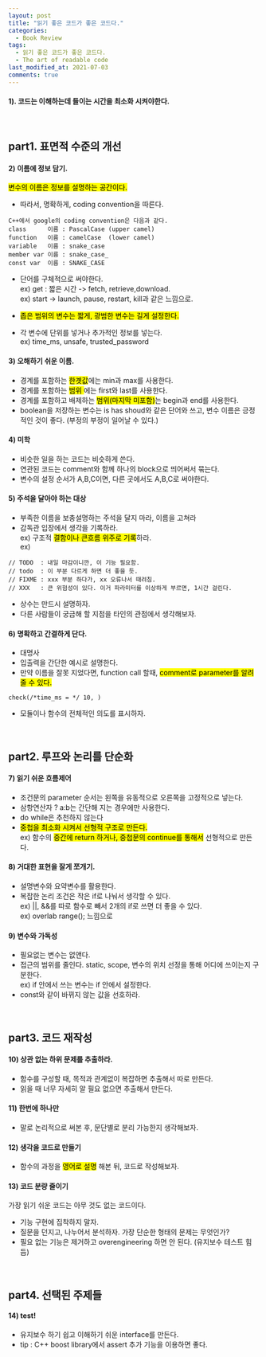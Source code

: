 ```yaml
---
layout: post
title: "읽기 좋은 코드가 좋은 코드다."
categories:
  - Book Review
tags:
  - 읽기 좋은 코드가 좋은 코드다.
  - The art of readable code
last_modified_at: 2021-07-03
comments: true
---
```

#### 1). 코드는 이해하는데 들이는 시간을 최소화 시켜야한다.
<br>

## part1. 표면적 수준의 개선
#### 2) 이름에 정보 담기.
<mark>변수의 이름은 정보를 설명하는 공간이다.</mark> <br>

- 따라서, 명확하게, coding convention을 따른다.<br>
```
C++에서 google의 coding convention은 다음과 같다.
class      이름 : PascalCase (upper camel)
function   이름 : camelCase  (lower camel)
variable   이름 : snake_case
member var 이름 : snake_case_
const var  이름 : SNAKE_CASE
```

- 단어를 구체적으로 써야한다.<br>
ex) get : 짧은 시간 -> fetch, retrieve,download.<br>
ex) start -> launch, pause, restart, kill과 같은 느낌으로.<br>

- <mark>좁은 범위의 변수는 짧게, 광범한 변수는 길게 설정한다. </mark><br>

- 각 변수에 단위를 넣거나 추가적인 정보를 넣는다.<br>
ex) time_ms, unsafe, trusted_password<br>

#### 3) 오해하기 쉬운 이름.

- 경계를 포함하는 <mark>한곗값</mark>에는 min과   max를  사용한다.<br>
- 경계를 포함하는 <mark>범위  </mark>에는 first와 last를 사용한다.<br>
- 경계를 포함하고 배제하는 <mark>범위(마지막 미포함)</mark>는 begin과 end를 사용한다. <br>
- boolean을 저장하는 변수는 is has shoud와 같은 단어와 쓰고, 변수 이름은 긍정적인 것이 좋다. (부정의 부정이 일어날 수 있다.)<br>

#### 4) 미학
- 비슷한 일을 하는 코드는 비슷하게 쓴다.<br>
- 연관된 코드는 comment와 함께 하나의 block으로 띄어써서 묶는다. <br>
- 변수의 설정 순서가 A,B,C이면, 다른 곳에서도 A,B,C로 써야한다.<br>

#### 5) 주석을 달아야 하는 대상
- 부족한 이름을 보충설명하는 주석을 달지 마라, 이름을 고쳐라 <br>
- 감독관 입장에서 생각을 기록하라.<br>
ex) 구조적 <mark>결함이나 큰흐름 위주로 기록</mark>하라.<br>
ex) <br>
```
// TODO  : 내일 마감이니깐, 이 기능 필요함.
// todo  : 이 부분 다르게 하면 더 좋을 듯.
// FIXME : xxx 부분 하다가, xx 오류나서 때려침.
// XXX   : 큰 위험성이 있다. 이거 파라미터를 이상하게 부르면, 1시간 걸린다.
```
- 상수는 만드시 설명하자. <br>
- 다른 사람들이 궁금해 할 지점을 타인의 관점에서 생각해보자.<br>

#### 6) 명확하고 간결하게 단다.
- 대명사<br>
- 입출력을 간단한 예시로 설명한다. <br>
- 만약 이름을 잘못 지었다면, function call 할때, <mark>comment로 parameter를 알려줄 수 있다.</mark>
```
check(/*time_ms = */ 10, )
``` 
- 모듈이나 함수의 전체적인 의도를 표시하자.<br>
<br>

## part2. 루프와 논리를 단순화
#### 7) 읽기 쉬운 흐름제어
- 조건문의 parameter 순서는 왼쪽을 유동적으로 오른쪽을 고정적으로 넣는다.<br>
- 삼항연산자 ? a:b는 간단해 지는 경우에만 사용한다.<br>
- do while은 추천하지 않는다 <br>
- <mark>중첩을 최소화 시켜서 선형적 구조로 만든다.</mark><br>
ex) 함수의 <mark>중간에 return 하거나, 중첩문의 continue를 통해서</mark> 선형적으로 만든다. <br>

#### 8) 거대한 표현을 잘게 쪼개기.
- 설명변수와 요약변수를 활용한다. <br>
- 복잡한 논리 조건은 작은 if로 나눠서 생각할 수 있다. <br>
ex) ||, &&를 따로 함수로 빼서 2개의 if로 쓰면 더 좋을 수 있다. <br>
ex) overlab range(); 느낌으로<br>

#### 9) 변수와 가독성
- 필요없는 변수는 없앤다. <br>
- 접근의 범위를 줄인다. static, scope, 변수의 위치 선정을 통해 어디에 쓰이는지 구분한다. <br>
ex) if 안에서 쓰는 변수는 if 안에서 설정한다.<br>
- const와 같이 바뀌지 않는 값을 선호하라. <br>
<br>

## part3. 코드 재작성
#### 10) 상관 없는 하위 문제를 추출하라.
- 함수를 구성할 때, 목적과 관계없이 복잡하면 추출해서 따로 만든다.<br>
- 읽을 때 너무 자세히 알 필요 없으면 추출해서 만든다.

#### 11) 한번에 하나만
- 말로 논리적으로 써본 후, 문단별로 분리 가능한지 생각해보자.<br>

#### 12) 생각을 코드로 만들기
- 함수의 과정을 <mark>영어로 설명</mark> 해본 뒤, 코드로 작성해보자.<br>

#### 13) 코드 분량 줄이기
가장 읽기 쉬운 코드는 아무 것도 없는 코드이다. <br>
- 기능 구현에 집착하지 말자. <br>
- 질문을 던지고, 나누어서 분석하자. 가장 단순한 형태의 문제는 무엇인가? <br>
- 필요 없는 기능은 제거하고 overengineering 하면 안 된다. (유지보수 테스트 힘듬)<br>
<br>

## part4. 선택된 주제들
#### 14) test!
- 유지보수 하기 쉽고 이해하기 쉬운 interface를 만든다.<br>
- tip : C++ boost library에서 assert 추가 기능을 이용하면 좋다.<br>